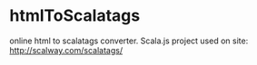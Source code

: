 # htmlToScalatags
online html to scalatags converter. Scala.js project used on site: http://scalway.com/scalatags/

